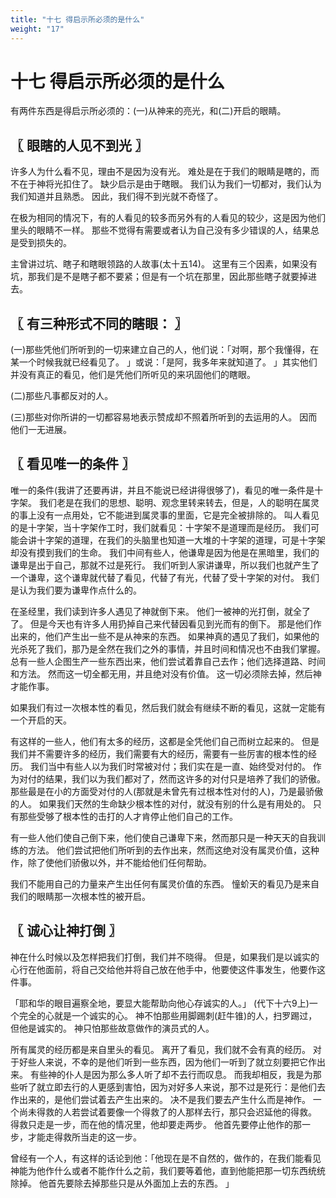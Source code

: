 ```yaml
---
title: "十七 得启示所必须的是什么"
weight: "17"
---
```


# 十七 得启示所必须的是什么


有两件东西是得启示所必须的：(一)从神来的亮光，和(二)开启的眼睛。

## 〖 眼瞎的人见不到光 〗

许多人为什么看不见，理由不是因为没有光。
难处是在于我们的眼睛是瞎的，而不在于神将光扣住了。
缺少启示是由于瞎眼。
我们认为我们一切都对，我们认为我们知道并且熟悉。
因此，我们得不到光就不奇怪了。

在极为相同的情况下，有的人看见的较多而另外有的人看见的较少，这是因为他们里头的眼睛不一样。
那些不觉得有需要或者认为自己没有多少错误的人，结果总是受到损失的。

主曾讲过坑、瞎子和瞎眼领路的人故事(太十五14)。
这里有三个因素，如果没有坑，那我们是不是瞎子都不要紧；但是有一个坑在那里，因此那些瞎子就要掉进去。

## 〖 有三种形式不同的瞎眼： 〗

(一)那些凭他们所听到的一切来建立自己的人，他们说：「对啊，那个我懂得，在某一个时候我就已经看见了。
」或说：「是阿，我多年来就知道了。
」其实他们并没有真正的看见，他们是凭他们所听见的来巩固他们的瞎眼。

(二)那些凡事都反对的人。

(三)那些对你所讲的一切都容易地表示赞成却不照着所听到的去运用的人。
因而他们一无进展。

## 〖 看见唯一的条件 〗

唯一的条件(我讲了还要再讲，并且不能说已经讲得很够了)，看见的唯一条件是十字架。
我们老是在我们的思想、聪明、观念里转来转去，但是，人的聪明在属灵的事上没有一点用处，它不能进到属灵事的里面，它是完全被排除的。
叫人看见的是十字架，当十字架作工时，我们就看见：十字架不是道理而是经历。
我们可能会讲十字架的道理，在我们的头脑里也知道一大堆的十字架的道理，可是十字架却没有摸到我们的生命。
我们中间有些人，他谦卑是因为他是在黑暗里，我们的谦卑是出于自己，那就不过是死行。
我们听到人家讲谦卑，所以我们也就产生了一个谦卑，这个谦卑就代替了看见，代替了有光，代替了受十字架的对付。
我们是认为我们要为谦卑作点什么的。

在圣经里，我们读到许多人遇见了神就倒下来。
他们一被神的光打倒，就全了了。
但是今天也有许多人用扔掉自己来代替因看见到光而有的倒下。
那是他们作出来的，他们产生出一些不是从神来的东西。
如果神真的遇见了我们，如果他的光杀死了我们，那乃是全然在我们之外的事情，并且时间和情况也不由我们掌握。
总有一些人企图生产一些东西出来，他们尝试着靠自己去作；他们选择道路、时间和方法。
然而这一切全都无用，并且绝对没有价值。
这一切必须除去掉，然后神才能作事。

如果我们有过一次根本性的看见，然后我们就会有继续不断的看见，这就一定能有一个开启的天。

有这样的一些人，他们有太多的经历，这都是全凭他们自己而树立起来的。
但是我们并不需要许多的经历，我们需要有大的经历，需要有一些厉害的根本性的经历。
我们当中有些人以为我们时常被对付；我们实在是一直、始终受对付的。
作为对付的结果，我们以为我们都对了，然而这许多的对付只是培养了我们的骄傲。
那些最是在小的方面受对付的人(那就是未曾先有过根本性对付的人)，乃是最骄傲的人。
如果我们天然的生命缺少根本性的对付，就没有别的什么是有用处的。
只有那些受够了根本性的击打的人才肯停止他们自己的工作。

有一些人他们使自己倒下来，他们使自己谦卑下来，然而那只是一种天天的自我训练的方法。
他们尝试把他们所听到的去作出来，然而这绝对没有属灵价值，这种作，除了使他们骄傲以外，并不能给他们任何帮助。

我们不能用自己的力量来产生出任何有属灵价值的东西。
憧蚧天的看见乃是来自我们的眼睛那一次根本性的被开启。

## 〖 诚心让神打倒 〗

神在什么时候以及怎样把我们打倒，我们并不晓得。
但是，如果我们是以诚实的心行在他面前，将自己交给他并将自己放在他手中，他要使这件事发生，他要作这件事。

「耶和华的眼目遍察全地，要显大能帮助向他心存诚实的人。」
(代下十六9上)一个完全的心就是一个诚实的心。
神不怕那些用脚踢刺(赶牛锥)的人，扫罗踢过，但他是诚实的。
神只怕那些故意做作的演员式的人。

所有属灵的经历都是来自里头的看见。
离开了看见，我们就不会有真的经历。
对于好些人来说，不幸的是他们听到一些东西，因为他们一听到了就立刻要把它作出来。
有些神的仆人是因为那么多人听了却不去行而叹息。
而我却相反，我是为那些听了就立即去行的人更感到害怕，因为对好多人来说，那不过是死行：是他们去作出来的，是他们尝试着去产生出来的。
决不是我们要去产生什么而是神作。
一个尚未得救的人若尝试着要像一个得救了的人那样去行，那只会迟延他的得救。
得救只走是一步，而在他的情况里，他却要走两步。
他首先要停止他作的那一步，才能走得救所当走的这一步。

曾经有一个人，有这样的话论到他：「他现在是不自然的，做作的，在我们能看见神能为他作什么或者不能作什么之前，我们要等着他，直到他能把那一切东西统统除掉。
他首先要除去掉那些只是从外面加上去的东西。
」
